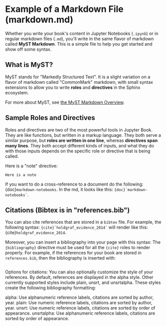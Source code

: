 # Example of a Markdown File (markdown.md)

Whether you write your book's content in Jupyter Notebooks (`.ipynb`) or
in regular markdown files (`.md`), you'll write in the same flavor of markdown
called **MyST Markdown**.
This is a simple file to help you get started and show off some syntax.

## What is MyST?

MyST stands for "Markedly Structured Text". It
is a slight variation on a flavor of markdown called "CommonMark" markdown,
with small syntax extensions to allow you to write **roles** and **directives**
in the Sphinx ecosystem.

For more about MyST, see [the MyST Markdown Overview](https://jupyterbook.org/content/myst.html).

## Sample Roles and Directives 

Roles and directives are two of the most powerful tools in Jupyter Book. They
are like functions, but written in a markup language. They both
serve a similar purpose, but **roles are written in one line**, whereas
**directives span many lines**. They both accept different kinds of inputs,
and what they do with those inputs depends on the specific role or directive
that is being called.

Here is a "note" directive:

```{note}
Here is a note
```

If you want to do a cross-reference to a document do the following: {doc}`markdown-notebooks`. In the md, it looks like this: `` {doc}`markdown-notebooks` ``.


## Citations (Bibtex is in "references.bib")

You can also cite references that are stored in a `bibtex` file. For example,
the following syntax: `` {cite}`holdgraf_evidence_2014` `` will render like
this: {cite}`holdgraf_evidence_2014`.

Moreover, you can insert a bibliography into your page with this syntax:
The `{bibliography}` directive must be used for all the `{cite}` roles to
render properly.
For example, if the references for your book are stored in `references.bib`,
then the bibliography is inserted with:

```{bibliography}
```

Options for citations:
You can also optionally customize the style of your references. By default, references are displayed in the alpha style. Other currently supported styles include plain, unsrt, and unsrtalpha. These styles create the following bibliography formatting:

alpha: Use alphanumeric reference labels, citations are sorted by author, year.
plain: Use numeric reference labels, citations are sorted by author, year.
unsrt: Use numeric reference labels, citations are sorted by order of appearance.
unsrtalpha: Use alphanumeric reference labels, citations are sorted by order of appearance.
